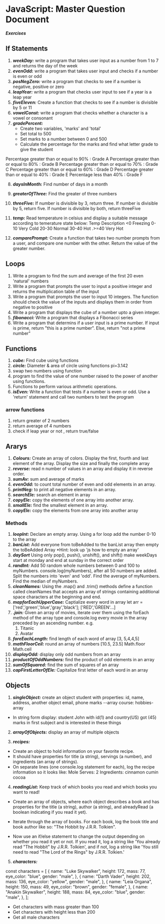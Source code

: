 # JavaScript: Master Question Document
***Exercises***
## If Statements
1. ***weekDay:*** write a program that takes user input as a number from 1 to 7 and returns the day of the week
2. ***evenOdd:*** write a program that takes user input and checks if a number is even or odd
3. ***posNegZero:*** write a program that checks to see if a number is negative, positive or zero
4. ***leapYear:*** write a program that checks user input to see if a year is a leap year
5. ***fiveEleven:*** Create a function that checks to see if a number is divisible by 5 or 11
6. ***vowelConst:*** write a program that checks whether a character is a vowel or consonant
7. ***gradePercent:*** 
    * Create two variables, 'marks' and 'total'
    * Set total to 500
    * Set marks to a number between 0 and 500
    * Calculate the percentage for the marks and find what letter grade to give the student

Percentage greater than or equal to 90% : Grade A
Percentage greater than or equal to 80% : Grade B
Percentage greater than or equal to 70% : Grade C
Percentage greater than or equal to 60% : Grade D
Percentage greater than or equal to 40% : Grade E
Percentage less than 40% : Grade F
    
8. ***daysInMonth:*** Find number of days in a month
9. ***greaterOfThree:*** Find the greater of three numbers
10. ***threeFive:*** If number is divisible by 3, return three. If number is divisible by 5, return five. If number is divisible by both, return threeFive
11. ***temp:*** Read temperature in celsius and display a suitable message according to temerature state below: 
    Temp    Description
    <0      Freezing
    0-10    Very Cold
    20-30   Normal
    30-40   Hot
    .>=40   Very Hot

12. ***comparePrompt:*** Create a function that takes two number prompts from a user, and compare one number with the other. Return the value of the greater number.

## Loops

1. Write a program to find the sum and average of the first 20 even 'natural' numbers
2. Write a program that prompts the user to input a positive integer and returns the multiplication table of the input
3. Write a program that prompts the user to input 10 integers. The function should check the value of the inputs and displays them in order from negative to positive
4. Write a program that displays the cube of a number upto a given integer. 
5. ***fibonacci:*** Write a program that displays a Fibonacci series
6. Write a program that determins if a user input is a prime number. If input is prime, return "this is a prime number". Else, return "not a prime number"

## Functions

1. ***cube:*** Find cube using functions
2. ***circle:*** Diameter & area of circle using functions   pi=3.142
3. swap two numbers using function
4. program to find the value of one number raised to the power of another using functions. 
5. Functions to perform various arithmetic operations.
6. ***isEven:*** Write a function that tests if a number is even or odd. Use a 'return' statement and call two numbers to test the program

### arrow functions
1. return greater of 2 numbers
2. return average of 4 numbers
3. check if leap year or not , return true/false

## Ararys
1. ***Colours:*** Create an array of colors. Display the first, fourth and last element of the array. Display the size and finally the complete array
2. ***reverse:*** read n number of values in an array and display it in reverse order.
3. ***sumAv:*** sum and average of marks
4. ***evenOdd:*** to count total number of even and odd elements in an array.
5. ***printNeg:*** to print all negative elements in an array.
6. ***searchEle:*** search an element in array
7. ***copyEle:*** copy the elements of one array into another array. 
8. ***smallEle:*** find the smallest element in an array.
9. ***copyEle:*** copy the elements from one array into another array

### Methods
1. ***loopInt:*** Declare an empty array. Using a for loop add the number 0-10 to the array
2. ***banList:*** Add everyone from toBeAdded to the banList array then empty the toBeAdded Array *Hint: look up 'js how to empty an array'
3. ***daySort*** Using only pop(), push(), unshift(), and shift() make weekDays start at monday and end at sunday in the correct order
4. ***randInt:*** Add 50 random whole numbers between 0 and 100 to myNumbers. console.log(myNumbers), after all 50 numbers are added. Split the numbers into 'even' and 'odd'. Find the average of myNumbers. Find the median of myNumbers. 
5. ***cleanNames:*** Using the .map() and .trim() methods define a function called cleanNames that accepts an array of strings containing additional space characters at the beginning and end. 
6. ***mapforEachUpperCase:*** Captialize every word in array  let arr = ['red','green','blue','gray','black'];  ['RED','GREEN'...]
7. ***.join:*** Given an array of movies, iterate over them using the forEach method of the array type and console.log every movie in the array preceded by an ascending number. e.g. 
    1. Titanic  
    2. Avatar
8. ***foreEachLength:*** find length of each word of array [3, 5,4,4,5]
9. ***mathFloorCeil:*** round an array of numbers [10.5, 23.5]   Math.floor   Math.ceil
10. ***displayOdd:*** display only odd numbers from an array
11. ***productOfOddNumbers:*** find the product of odd elements in an array
12. ***sumOfSquared:*** find the sum of squares of an array
13. ***capFirstLetterOfEle:*** Capitalize first letter of each word in an array

## Objects
1. ***singleObject:*** create an object student with properties:
id,
name,
address,  another object
email,
phone
marks --array 
course:
hobbies-array

* In string form display:
student John with id(1) and country(US) got (45) marks in first subject and is interested in these things
2. ***arrayOfObjects:*** display an array of multiple objects

3. ***recipes:***
* Create an object to hold information on your favorite recipe. 
* It should have properties for title (a string), servings (a number), and ingredients (an array of strings).
* On separate lines (one console.log statement for each), log the recipe information so it looks like:
Mole
Serves: 2
Ingredients:
cinnamon
cumin
cocoa

4. ***readingList:***
Keep track of which books you read and which books you want to read!

* Create an array of objects, where each object describes a book and has properties for the title (a string), author (a string), and alreadyRead (a boolean indicating if you read it yet).

* Iterate through the array of books. For each book, log the book title and book author like so: "The Hobbit by J.R.R. Tolkien".

* Now use an if/else statement to change the output depending on whether you read it yet or not. If you read it, log a string like 'You already read "The Hobbit" by J.R.R. Tolkien', and if not, log a string like 'You still need to read "The Lord of the Rings" by J.R.R. Tolkien.'


5. ***characters:***

const characters = [
    {
      name: "Luke Skywalker",
      height: 172,
      mass: 77,
      eye_color: "blue",
      gender: "male",
    },
    {
      name: "Darth Vader",
      height: 202,
      mass: 136,
      eye_color: "yellow",
      gender: "male",
    },
    {
      name: "Leia Organa",
      height: 150,
      mass: 49,
      eye_color: "brown",
      gender: "female",
    },
    {
      name: "Anakin Skywalker",
      height: 188,
      mass: 84,
      eye_color: "blue",
      gender: "male",
    },
  ];
* Get characters with mass greater than 100
* Get characters with height less than 200
* Get all male characters